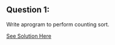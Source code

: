 Question 1:
-------------
Write aprogram to perform counting sort.

[See Solution Here](https://github.com/Avi-1996/100-Days-Code-Challenge/blob/master/100DayCode/Day96/Ques1.py)
